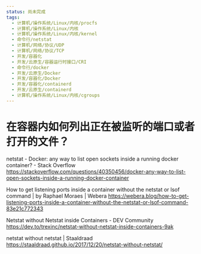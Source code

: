 ```yaml
---
status: 尚未完成
tags:
  - 计算机/操作系统/Linux/内核/procfs
  - 计算机/操作系统/Linux/内核
  - 计算机/操作系统/Linux/内核/kernel
  - 命令行/netstat
  - 计算机/网络/协议/UDP
  - 计算机/网络/协议/TCP
  - 开发/容器化
  - 开发/云原生/容器运行时接口/CRI
  - 命令行/docker
  - 开发/云原生/Docker
  - 开发/容器化/Docker
  - 开发/容器化/containerd
  - 开发/云原生/containerd
  - 计算机/操作系统/Linux/内核/cgroups
---
```


# 在容器内如何列出正在被监听的端口或者打开的文件？

netstat - Docker: any way to list open sockets inside a running docker container? - Stack Overflow
https://stackoverflow.com/questions/40350456/docker-any-way-to-list-open-sockets-inside-a-running-docker-container

How to get listening ports inside a container without the netstat or lsof command | by Raphael Moraes | Webera
https://webera.blog/how-to-get-listening-ports-inside-a-container-without-the-netstat-or-lsof-command-83e21c772343

Netstat without Netstat inside Containers - DEV Community
https://dev.to/trexinc/netstat-without-netstat-inside-containers-9ak

netstat without netstat | Staaldraad
https://staaldraad.github.io/2017/12/20/netstat-without-netstat/
